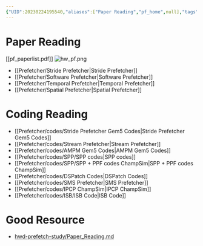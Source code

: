 ```yaml
---
{"UID":20230224195540,"aliases":["Paper Reading","pf_home",null],"tags":null,"source":null,"cssclass":null,"created":"2023-02-24 19:55","dg-publish":true,"updated":"2023-05-25 22:34","permalink":"/prefetcher/pf-home/","dgPassFrontmatter":true,"noteIcon":""}
---
```



# Paper Reading
[[pf_paperlist.pdf]]
![hw_pf.png](/img/user/Prefetcher/attachments/hw_pf.png)
* [[Prefetcher/Stride Prefetcher\|Stride Prefetcher]]
* [[Prefetcher/Software Prefetcher\|Software Prefetcher]]
* [[Prefetcher/Temporal Prefetcher\|Temporal Prefetcher]]
* [[Prefetcher/Spatial Prefetcher\|Spatial Prefetcher]]

# Coding Reading 
* [[Prefetcher/codes/Stride Prefetcher Gem5 Codes\|Stride Prefetcher Gem5 Codes]]
* [[Prefetcher/codes/Stream Prefetcher\|Stream Prefetcher]]
* [[Prefetcher/codes/AMPM Gem5 Codes\|AMPM Gem5 Codes]]
* [[Prefetcher/codes/SPP/SPP codes\|SPP codes]]
* [[Prefetcher/codes/SPP/SPP + PPF codes ChampSim\|SPP + PPF codes ChampSim]]
* [[Prefetcher/codes/DSPatch Codes\|DSPatch Codes]]
* [[Prefetcher/codes/SMS Prefetcher\|SMS Prefetcher]]
* [[Prefetcher/codes/IPCP ChampSim\|IPCP ChampSim]]
* [[Prefetcher/codes/ISB/ISB Code\|ISB Code]]

# Good Resource 
* [hwd-prefetch-study/Paper\_Reading.md](https://github.com/lshpku/hwd-prefetch-study/blob/3c0a6fb44029e04c7aa0ef2aaf80c152736b3a4f/Paper_Reading.md)


